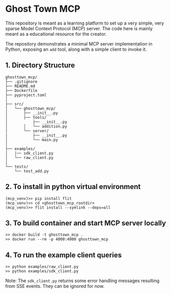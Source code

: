 # Ghost Town MCP

This repository is meant as a learning platform to set up a very simple, very sparse Model Context Protocol (MCP) server. The code here is mainly meant as a educational resource for the creator.

The repository demonstrates a minimal MCP server implementation in Python, exposing an `add` tool, along with a simple client to invoke it.

## 1. Directory Structure

```
ghosttown_mcp/
├── .gitignore
├── README.md
├── Dockerfile
├── pyproject.toml
│
├── src/
│   └── ghosttown_mcp/
│       ├── __init__.py
│       ├── tools/
│           ├── __init__.py
│       │   └── addition.py
│       └── server/
|           ├── __init__.py
│           └── main.py
│
├── examples/
│   |── sdk_client.py
│   └── raw_client.py
│
└── tests/
    └── test_add.py
```

## 2. To install in python virtual environment

```
(mcp_venv)>> pip install flit
(mcp_venv)>> cd <ghosttown_mcp_rootdir>
(mcp_venv)>> flit install --symlink --deps=all
```

## 3. To build container and start MCP server locally

```
>> docker build -t ghosttown_mcp .
>> docker run --rm -p 4000:4000 ghosttown_mcp
```

## 4. To run the example client queries

```
>> python examples/raw_client.py
>> python examples/sdk_client.py
```

Note: The `sdk_client.py` returns some error handling messages
resulting from SSE events. They can be ignored for now.
